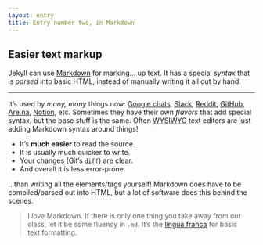 ```yaml
---
layout: entry
title: Entry number two, in Markdown
---
```


## Easier text markup

Jekyll can use [Markdown](https://www.markdownguide.org/getting-started/) for marking… up text. It has a special *syntax* that is *parsed* into basic HTML, instead of manually writing it all out by hand.

---

It’s used by *many, many* things now: [Google chats](https://support.google.com/chat/answer/7649118?hl=en), [Slack](https://slack.com/help/articles/202288908-Format-your-messages), [Reddit](https://www.reddit.com/wiki/markdown), [GitHub](https://docs.github.com/en/get-started/writing-on-github/getting-started-with-writing-and-formatting-on-github/basic-writing-and-formatting-syntax), [Are.na](https://support.are.na/help/what-types-of-content-can-i-save-to-are-dot-na), [Notion](https://www.notion.so/help/writing-and-editing-basics), etc. Sometimes they have their own *flavors* that add special syntax, but the base stuff is the same. Often [WYSIWYG](https://en.wikipedia.org/wiki/WYSIWYG) text editors are just adding Markdown syntax around things!

- It’s **much easier** to read the source.
- It is usually much quicker to write.
- Your changes (Git’s `diff`) are clear.
- And overall it is less error-prone.

…than writing all the elements/tags yourself! Markdown does have to be compiled/parsed out into HTML, but a lot of software does this behind the scenes.

> I *love* Markdown. If there is only one thing you take away from our class, let it be some fluency in `.md`. It’s the [lingua franca](https://en.wikipedia.org/wiki/Lingua_franca) for basic text formatting.
